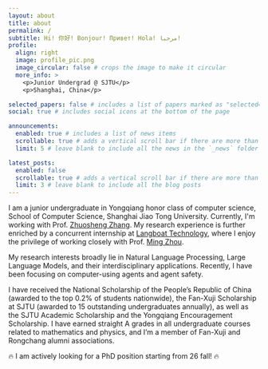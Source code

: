 ```yaml
---
layout: about
title: about
permalink: /
subtitle: Hi! 你好! Bonjour! Привет! Hola! مرحبا!
profile:
  align: right
  image: profile_pic.png
  image_circular: false # crops the image to make it circular
  more_info: >
    <p>Junior Undergrad @ SJTU</p>
    <p>Shanghai, China</p>

selected_papers: false # includes a list of papers marked as "selected={true}"
social: true # includes social icons at the bottom of the page

announcements:
  enabled: true # includes a list of news items
  scrollable: true # adds a vertical scroll bar if there are more than 3 news items
  limit: 5 # leave blank to include all the news in the `_news` folder

latest_posts:
  enabled: false
  scrollable: true # adds a vertical scroll bar if there are more than 3 new posts items
  limit: 3 # leave blank to include all the blog posts
---
```

I am a junior undergraduate in Yongqiang honor class of computer science, School of Computer Science, Shanghai Jiao Tong University. Currently, I'm working with Prof. [Zhuosheng Zhang](https://bcmi.sjtu.edu.cn/~zhangzs/). My research experience is further enriched by a concurrent internship at [Langboat Technology](https://www.langboat.com/en), where I enjoy the privilege of working closely with Prof. [Ming Zhou](https://scholar.google.co.jp/citations?user=a0w5c0gAAAAJ&hl=en).

My research interests broadly lie in Natural Language Processing, Large Language Models, and their interdisciplinary applications. Recently, I have been focusing on computer-using agents and agent safety.

I have received the National Scholarship of the People’s Republic of China (awarded to the top 0.2% of students nationwide), the Fan-Xuji Scholarship at SJTU (awarded to 15 outstanding undergraduates annually), as well as the SJTU Academic Scholarship and the Yongqiang Encouragement Scholarship. I have earned straight A grades in all undergraduate courses related to mathematics and physics, and I’m a member of Fan-Xuji and Rongchang alumni associations.

🔥 I am actively looking for a PhD position starting from 26 fall! 🔥 
